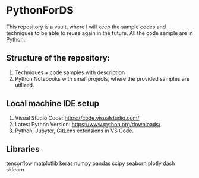 # PythonForDS
This repository is a vault, where I will keep the sample codes and techniques to be able to reuse again in the future. All the code sample are in Python.

## Structure of the repository:
1. Techniques + code samples with description
2. Python Notebooks with small projects, where the provided samples are utilized.

## Local machine IDE setup
1. Visual Studio Code: https://code.visualstudio.com/
2. Latest Python Version: https://www.python.org/downloads/
3. Python, Jupyter, GitLens extensions in VS Code.


## Libraries
tensorflow matplotlib keras numpy pandas scipy seaborn plotly dash sklearn
